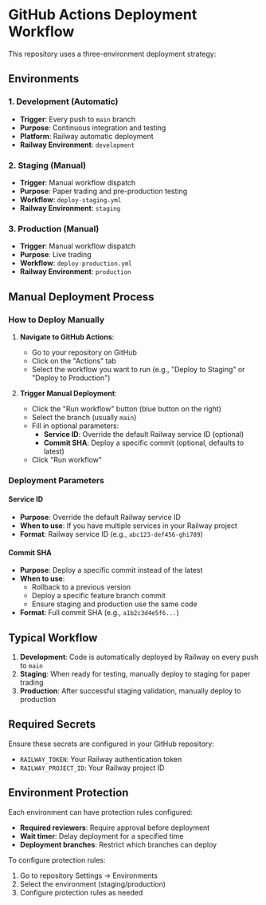 # GitHub Actions Deployment Workflow

This repository uses a three-environment deployment strategy:

## Environments

### 1. Development (Automatic)
- **Trigger**: Every push to `main` branch
- **Purpose**: Continuous integration and testing
- **Platform**: Railway automatic deployment
- **Railway Environment**: `development`

### 2. Staging (Manual)
- **Trigger**: Manual workflow dispatch
- **Purpose**: Paper trading and pre-production testing
- **Workflow**: `deploy-staging.yml`
- **Railway Environment**: `staging`

### 3. Production (Manual)
- **Trigger**: Manual workflow dispatch
- **Purpose**: Live trading
- **Workflow**: `deploy-production.yml`
- **Railway Environment**: `production`

## Manual Deployment Process

### How to Deploy Manually

1. **Navigate to GitHub Actions**:
   - Go to your repository on GitHub
   - Click on the "Actions" tab
   - Select the workflow you want to run (e.g., "Deploy to Staging" or "Deploy to Production")

2. **Trigger Manual Deployment**:
   - Click the "Run workflow" button (blue button on the right)
   - Select the branch (usually `main`)
   - Fill in optional parameters:
     - **Service ID**: Override the default Railway service ID (optional)
     - **Commit SHA**: Deploy a specific commit (optional, defaults to latest)
   - Click "Run workflow"

### Deployment Parameters

#### Service ID
- **Purpose**: Override the default Railway service ID
- **When to use**: If you have multiple services in your Railway project
- **Format**: Railway service ID (e.g., `abc123-def456-ghi789`)

#### Commit SHA
- **Purpose**: Deploy a specific commit instead of the latest
- **When to use**: 
  - Rollback to a previous version
  - Deploy a specific feature branch commit
  - Ensure staging and production use the same code
- **Format**: Full commit SHA (e.g., `a1b2c3d4e5f6...`)

## Typical Workflow

1. **Development**: Code is automatically deployed by Railway on every push to `main`
2. **Staging**: When ready for testing, manually deploy to staging for paper trading
3. **Production**: After successful staging validation, manually deploy to production

## Required Secrets

Ensure these secrets are configured in your GitHub repository:

- `RAILWAY_TOKEN`: Your Railway authentication token
- `RAILWAY_PROJECT_ID`: Your Railway project ID

## Environment Protection

Each environment can have protection rules configured:
- **Required reviewers**: Require approval before deployment
- **Wait timer**: Delay deployment for a specified time
- **Deployment branches**: Restrict which branches can deploy

To configure protection rules:
1. Go to repository Settings → Environments
2. Select the environment (staging/production)
3. Configure protection rules as needed 